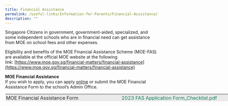 ```yaml
---
title: Financial Assistance
permalink: /useful-links/Information-for-Parents/Financial-Assistance/
description: ""
---
```

Singapore Citizens in government, government-aided, specialized, and some independent schools who are in financial need can get assistance from MOE on school fees and other expenses.&nbsp;

  

Eligibility and benefits of the MOE Financial Assistance Scheme (MOE-FAS) are available at the official MOE website at the following link:&nbsp;[https://www.moe.gov.sg/financial-matters/financial-assistance](https://www.moe.gov.sg/financial-matters/financial-assistance)

  

**MOE Financial Assistance**
<br>If you wish to apply, you can apply&nbsp;[online](https://form.gov.sg/632432ba67747a0011d4a0cc)&nbsp;or submit&nbsp;the MOE Financial Assistance Form&nbsp;to the school’s Admin Office.

  

<table class="iveo_table ives_tab_1 ive_eobj_left" style="margin: 0px 10px 0px 0px; outline: 0px; padding: 0px; float: left; border: 1px solid rgb(234, 234, 234); width: 741px; height: 25px;"><tbody style="margin: 0px; outline: 0px; padding: 0px;"><tr style="margin: 0px; outline: 0px; padding: 0px;"><td style="margin: 0px; outline: 0px; padding: 2px; text-align: left; background-color: rgb(234, 234, 234); color: rgb(34, 34, 34); width: 354px;">MOE Financial Assistance Form<br style="margin: 0px; outline: 0px; padding: 0px;"></td><td style="margin: 0px; outline: 0px; padding: 2px; text-align: left; background-color: rgb(234, 234, 234); color: rgb(34, 34, 34); width: 379px;">&nbsp;<a class="refobj" href="https://pasirrissec-moe-edu-sg-admin.cwp.sg/qql/slot/u166/Info%20for%20Parents/FAS/2023%20FAS_Application%20Form.pdf" target="_blank" style="margin: 0px; outline: 0px; padding: 0px 4px 0px 18px; color: rgb(8, 123, 86); text-decoration: none; background-repeat: no-repeat; background-image: url(&quot;/site/ctx/ficon/pdf.gif&quot;);">2023 FAS Application Form_Checklist.pdf</a><br style="margin: 0px; outline: 0px; padding: 0px;"></td></tr></tbody></table>